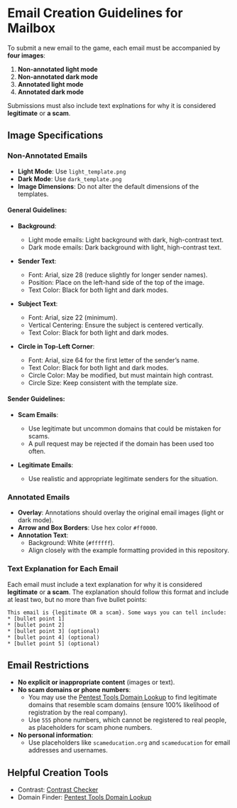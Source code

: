 # Email Creation Guidelines for Mailbox

To submit a new email to the game, each email must be accompanied by **four images**:

1. **Non-annotated light mode**
2. **Non-annotated dark mode**
3. **Annotated light mode**
4. **Annotated dark mode**

Submissions must also include text explnations for why it is considered **legitimate** or **a scam**.

## Image Specifications

### Non-Annotated Emails

- **Light Mode**: Use `light_template.png`
- **Dark Mode**: Use `dark_template.png`
- **Image Dimensions**: Do not alter the default dimensions of the templates.

#### General Guidelines:
- **Background**:
  - Light mode emails: Light background with dark, high-contrast text.
  - Dark mode emails: Dark background with light, high-contrast text.
  
- **Sender Text**:
  - Font: Arial, size 28 (reduce slightly for longer sender names).
  - Position: Place on the left-hand side of the top of the image.
  - Text Color: Black for both light and dark modes.
  
- **Subject Text**:
  - Font: Arial, size 22 (minimum).
  - Vertical Centering: Ensure the subject is centered vertically.
  - Text Color: Black for both light and dark modes.
  
- **Circle in Top-Left Corner**:
  - Font: Arial, size 64 for the first letter of the sender’s name.
  - Text Color: Black for both light and dark modes.
  - Circle Color: May be modified, but must maintain high contrast.
  - Circle Size: Keep consistent with the template size.

#### Sender Guidelines:
- **Scam Emails**:
  - Use legitimate but uncommon domains that could be mistaken for scams.
  - A pull request may be rejected if the domain has been used too often.
  
- **Legitimate Emails**:
  - Use realistic and appropriate legitimate senders for the situation.

### Annotated Emails

- **Overlay**: Annotations should overlay the original email images (light or dark mode).
- **Arrow and Box Borders**: Use hex color `#ff0000`.
- **Annotation Text**: 
  - Background: White (`#ffffff`).
  - Align closely with the example formatting provided in this repository.

### Text Explanation for Each Email

Each email must include a text explanation for why it is considered **legitimate** or **a scam**. The explanation should follow this format and include at least two, but no more than five bullet points:

```
This email is {legitimate OR a scam}. Some ways you can tell include:
* [bullet point 1]
* [bullet point 2]
* [bullet point 3] (optional)
* [bullet point 4] (optional)
* [bullet point 5] (optional)
```

## Email Restrictions

- **No explicit or inappropriate content** (images or text).
- **No scam domains or phone numbers**:
  - You may use the [Pentest Tools Domain Lookup](https://pentest-tools.com/information-gathering/find-domains-owned-by-company) to find legitimate domains that resemble scam domains (ensure 100% likelihood of registration by the real company).
  - Use `555` phone numbers, which cannot be registered to real people, as placeholders for scam phone numbers.
- **No personal information**:
  - Use placeholders like `scameducation.org` and `scameducation` for email addresses and usernames.

## Helpful Creation Tools

  - Contrast: [Contrast Checker](https://webaim.org/resources/contrastchecker/)
  - Domain Finder: [Pentest Tools Domain Lookup](https://pentest-tools.com/information-gathering/find-domains-owned-by-company)
